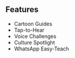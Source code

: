 ## Features
- Cartoon Guides
- Tap-to-Hear
- Voice Challenges
- Culture Spotlight
- WhatsApp Easy-Teach
